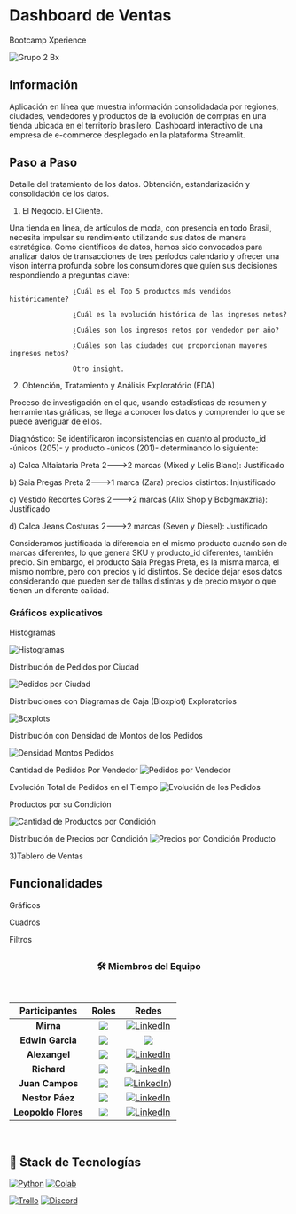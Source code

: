 #         **Dashboard de Ventas**
Bootcamp Xperience

![Grupo 2 Bx](img/LogoG2X-50.jpg)

## Información
Aplicación en línea que muestra información consolidadada por regiones, ciudades, vendedores y productos de la evolución de compras en una tienda ubicada en el territorio brasilero. 
Dashboard interactivo de una empresa de e-commerce desplegado en la plataforma Streamlit.

## Paso a Paso
Detalle del tratamiento de los datos. Obtención, estandarización y consolidación de los datos.

1) El Negocio. El Cliente.

Una tienda en línea, de artículos de moda, con presencia en todo Brasil, necesita impulsar su rendimiento utilizando sus datos de manera estratégica.
Como científicos de datos, hemos sido convocados para analizar datos de transacciones de tres períodos calendario y ofrecer una vison interna profunda sobre los consumidores que guíen sus decisiones respondiendo a preguntas clave:
                    
                    ¿Cuál es el Top 5 productos más vendidos históricamente?

                    ¿Cuál es la evolución histórica de las ingresos netos?

                    ¿Cuáles son los ingresos netos por vendedor por año?

                    ¿Cuáles son las ciudades que proporcionan mayores ingresos netos?

                    Otro insight. 
 
2) Obtención, Tratamiento y Análisis Exploratório (EDA)

Proceso de investigación en el que, usando estadísticas de resumen y herramientas gráficas, se llega a conocer los datos y comprender lo que se puede averiguar de ellos.

Diagnóstico:
Se identificaron inconsistencias en cuanto al producto_id -únicos (205)- y producto -únicos (201)- determinando lo siguiente:

a) Calca Alfaiataria Preta 2--->2 marcas (Mixed y Lelis Blanc): Justificado

b) Saia Pregas Preta       2--->1 marca (Zara) precios distintos: Injustificado

c) Vestido Recortes Cores  2--->2 marcas (Alix Shop y Bcbgmaxzria): Justificado

d) Calca Jeans Costuras    2--->2 marcas (Seven y Diesel): Justificado

Consideramos justificada la diferencia en el mismo producto cuando son de marcas diferentes, lo que genera SKU y producto_id diferentes, también precio. Sin embargo, el producto Saia Pregas Preta, es la misma marca, el mismo nombre, pero con precios y id distintos. Se decide dejar esos datos considerando que pueden ser de tallas distintas y de precio mayor o que tienen un diferente calidad.

### Gráficos explicativos
  Histogramas
  
![Histogramas](img/Histogramas-items_pedidos.jpg)

  Distribución de Pedidos por Ciudad

![Pedidos por Ciudad](img/DistribucionPedidosCiudad.jpg)

  Distribuciones con Diagramas de Caja (Bloxplot) Exploratorios

![Boxplots](img/Plots-Distribuciones.jpg)

  Distribución con Densidad de Montos de los Pedidos

![Densidad Montos Pedidos](img/Distribucion-MontosPedidosDensidad.jpg)

  Cantidad de Pedidos Por Vendedor
![Pedidos por Vendedor](img/CantidadPedidosVendedor.jpg)

  Evolución Total de Pedidos en el Tiempo
![Evolución de los Pedidos](img/EvolucionTotalPedidosFecha.jpg)

  Productos por su Condición
  
![Cantidad de Productos por Condición](img/CantidadProducosCondicion.jpg)

  Distribución de Precios por Condición
![Precios por Condición Producto](img/DistribucionPreciosCondicionProducto.jpg)

  
3)Tablero de Ventas 

## Funcionalidades

  Gráficos
  
  Cuadros
  
  Filtros
## <h3 align="center">🛠️ Miembros del Equipo</h3>
<br>
<div align="center"> 

|Participantes|Roles|Redes|
|:---:|:---:|:---:|
|**Mirna**|![](https://img.shields.io/badge/DATA%20SCIENTIST-blue?style=for-the-badge)| <a target="_blank" rel="noopener noreferrer" href="https://www.linkedin.com/in/mirna-prieto-990356242/">![LinkedIn](https://img.shields.io/badge/LinkedIn-0077B5?style=for-the-badge&logo=linkedin&logoColor=white)
|**Edwin Garcia**|![](https://img.shields.io/badge/DATA%20SCIENTIST-blue?style=for-the-badge) | <a target="_blank" rel="noopener noreferrer" href="https://www.linkedin.com/in/edd-garcia/"><img src="https://img.shields.io/badge/LinkedIn-0077B5?style=for-the-badge&logo=linkedin&logoColor=white" /></a> |
|**Alexangel**|![](https://img.shields.io/badge/DATA%20SCIENTIST-blue?style=for-the-badge)| <a target="_blank" rel="noopener noreferrer" href="https://www.linkedin.com/in/gnavarromarin/">[![LinkedIn](https://img.shields.io/badge/LinkedIn-0077B5?style=for-the-badge&logo=linkedin&logoColor=white)](https://www.linkedin.com/in/gnavarromarin/)</a> |
|**Richard**|![](https://img.shields.io/badge/DATA%20SCIENTIST-blue?style=for-the-badge)| <a target="_blank" rel="noopener noreferrer" href="https://www.linkedin.com/in/leopoldofloresc/">[![LinkedIn](https://img.shields.io/badge/LinkedIn-0077B5?style=for-the-badge&logo=linkedin&logoColor=white)](https://www.linkedin.com/in/leopoldofloresc/)</a> |
|**Juan Campos**|![](https://img.shields.io/badge/DATA%20SCIENTIST-blue?style=for-the-badge)| <a target="_blank" rel="noopener noreferrer" href="https://www.linkedin.com/in/jumacaq/">[![LinkedIn](https://img.shields.io/badge/LinkedIn-0077B5?style=for-the-badge&logo=linkedin&logoColor=white)](https://www.linkedin.com/in/jumacaq/))</a> |
|**Nestor Páez**|![](https://img.shields.io/badge/DATA%20SCIENTIST-blue?style=for-the-badge)| <a target="_blank" rel="noopener noreferrer" href="https://www.linkedin.com/in/leopoldofloresc/">[![LinkedIn](https://img.shields.io/badge/LinkedIn-0077B5?style=for-the-badge&logo=linkedin&logoColor=white)](https://www.linkedin.com/in/leopoldofloresc/)</a> |
|**Leopoldo Flores**|![](https://img.shields.io/badge/DATA%20SCIENTIST-blue?style=for-the-badge)| <a target="_blank" rel="noopener noreferrer" href="https://www.linkedin.com/in/leopoldofloresc/">[![LinkedIn](https://img.shields.io/badge/LinkedIn-0077B5?style=for-the-badge&logo=linkedin&logoColor=white)](https://www.linkedin.com/in/leopoldofloresc/)</a> |


</div>
<br>




## <h2>🚧 Stack de Tecnologías </h2>

[![Python](https://img.shields.io/badge/Python-3776AB?style=flat&logo=python&logoColor=white)](https://www.python.org/)
[![Colab](https://img.shields.io/badge/Colab-F9AB00?style=flat&logo=google-colab&logoColor=white)](https://colab.research.google.com/)

[![Trello](https://img.shields.io/badge/Trello-0052CC?style=flat&logo=trello&logoColor=white)](https://trello.com/)
[![Discord](https://img.shields.io/badge/Discord-5865F2?style=flat&logo=discord&logoColor=white)](https://discord.com/)
